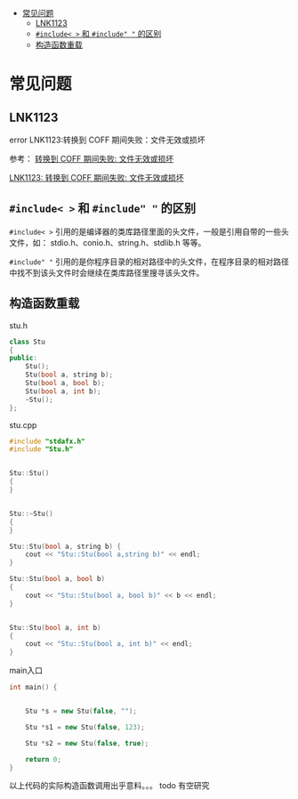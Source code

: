 <!-- TOC -->

- [常见问题](#常见问题)
    - [LNK1123](#lnk1123)
    - [`#include< >` 和 `#include" "` 的区别](#include--和-include--的区别)
    - [构造函数重载](#构造函数重载)

<!-- /TOC -->

<a id="markdown-常见问题" name="常见问题"></a>
# 常见问题
<a id="markdown-lnk1123" name="lnk1123"></a>
## LNK1123
error LNK1123:转换到 COFF 期间失败：文件无效或损坏

参考：
[转换到 COFF 期间失败: 文件无效或损坏](http://blog.csdn.net/zengraoli/article/details/39081901)

[LNK1123: 转换到 COFF 期间失败: 文件无效或损坏](http://www.cnblogs.com/newpanderking/articles/3372969.html)

<a id="markdown-include--和-include--的区别" name="include--和-include--的区别"></a>
## `#include< >` 和 `#include" "` 的区别

`#include< >` 引用的是编译器的类库路径里面的头文件，一般是引用自带的一些头文件，如： stdio.h、conio.h、string.h、stdlib.h 等等。

`#include" "` 引用的是你程序目录的相对路径中的头文件，在程序目录的相对路径中找不到该头文件时会继续在类库路径里搜寻该头文件。

<a id="markdown-构造函数重载" name="构造函数重载"></a>
## 构造函数重载

stu.h
```cpp
class Stu
{
public:
	Stu();
	Stu(bool a, string b);
	Stu(bool a, bool b);
	Stu(bool a, int b);
	~Stu();
};
```

stu.cpp
```cpp
#include "stdafx.h"
#include "Stu.h"


Stu::Stu()
{
}


Stu::~Stu()
{
}

Stu::Stu(bool a, string b) {
	cout << "Stu::Stu(bool a,string b)" << endl;
}

Stu::Stu(bool a, bool b)
{
	cout << "Stu::Stu(bool a, bool b)" << b << endl;
}


Stu::Stu(bool a, int b)
{
	cout << "Stu::Stu(bool a, int b)" << endl;
}
```

main入口
```cpp
int main() {


	Stu *s = new Stu(false, "");

	Stu *s1 = new Stu(false, 123);

	Stu *s2 = new Stu(false, true);

	return 0;
}
```

以上代码的实际构造函数调用出乎意料。。。 todo 有空研究